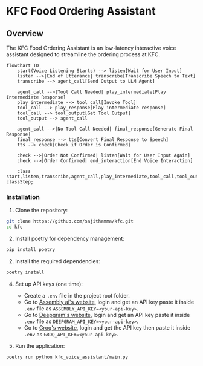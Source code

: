 # KFC Food Ordering Assistant

## Overview
The KFC Food Ordering Assistant is an low-latency interactive voice assistant designed to streamline the ordering process at KFC.

```mermaid
flowchart TD
    start(Voice Listening Starts) --> listen[Wait for User Input]
    listen -->|End of Utterance| transcribe[Transcribe Speech to Text]
    transcribe --> agent_call[Send Output to LLM Agent]

    agent_call -->|Tool Call Needed| play_intermediate[Play Intermediate Response]
    play_intermediate --> tool_call[Invoke Tool]
    tool_call --> play_response[Play intermediate response]
    tool_call --> tool_output[Get Tool Output]
    tool_output --> agent_call

    agent_call -->|No Tool Call Needed| final_response[Generate Final Response]
    final_response --> tts[Convert Final Response to Speech]
    tts --> check[Check if Order is Confirmed]

    check -->|Order Not Confirmed| listen[Wait for User Input Again]
    check -->|Order Confirmed| end_interaction[End Voice Interaction]

    class start,listen,transcribe,agent_call,play_intermediate,tool_call,tool_output,final_response,tts,check,end_interaction classStep;
```

### Installation

1. Clone the repository:
```bash
git clone https://github.com/sajithamma/kfc.git
cd kfc
```


2. Install poetry for dependency management: 
```bash 
pip install poetry
```

2. Install the required dependencies:
```bash
poetry install
```

4. Set up API keys (one time):
    - Create a `.env` file in the project root folder.
    - Go to [Assembly ai's website](https://www.assemblyai.com/), login and get an API key paste it inside `.env` file as `ASSEMBLY_API_KEY=<your-api-key>`.
    - Go to [Deepgram's website](https://deepgram.com/), login and get an API key paste it inside `.env` file as `DEEPGRAM_API_KEY=<your-api-key>`.
    - Go to [Groq's website](https://groq.com/), login and get the API key then paste it inside `.env` as `GROQ_API_KEY=<your-api-key>`.


3. Run the application:
```bash
poetry run python kfc_voice_assistant/main.py
```
